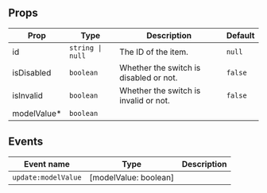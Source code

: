 <!-- This file is automatically generated, do not edit manually. -->

<script setup>
import FormSwitchPlayground from './FormSwitchPlayground.vue'
</script>

<FormSwitchPlayground />

## Props

| Prop | Type | Description | Default |
| ---- | ---- | ----------- | ------- |
| id | `string \| null` | The ID of the item. | `null` |
| isDisabled | `boolean` | Whether the switch is disabled or not. | `false` |
| isInvalid | `boolean` | Whether the switch is invalid or not. | `false` |
| modelValue* | `boolean` |  |  |


## Events

| Event name | Type | Description |
| ---------- | ---- | ----------- |
| `update:modelValue` | [modelValue: boolean] |  |

